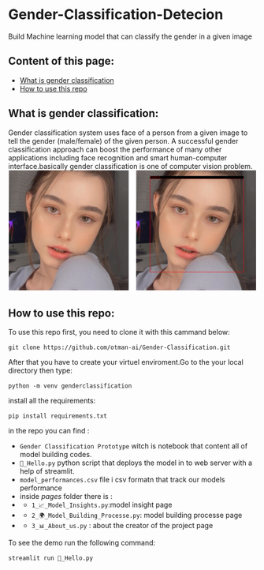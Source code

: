 # Gender-Classification-Detecion
Build Machine learning model that can classify the gender in a given image
## Content of this page:
* [What is gender classification](#what-is-gender-classification)
* [How to use this repo](#how-to-use-this-repo)

##  What is gender classification:
Gender classification system uses face of a person from a given image to tell the gender (male/female) of the given person. A successful gender classification approach can boost the performance of many other applications including face recognition and smart human-computer interface.basically gender classification is one of computer vision problem.
![face image](images/Capture.PNG)

## How to use this repo:
To use this repo first, you need to clone it with this cammand below:
```
git clone https://github.com/otman-ai/Gender-Classification.git
```
After that you have to create your virtuel enviroment.Go to the your local directory then type:

```
python -m venv genderclassification
```
install all the requirements:
```
pip install requirements.txt
```
in the repo you can find :
* `Gender Classification Prototype` witch is notebook that content all of model building codes. 
* `👋_Hello.py` python script that deploys the model in to web server with  a help of streamlit.
* `model_performances.csv` file i csv formatn that track our models performance 
* inside *pages* folder there is :
* * `1_📈_Model_Insights.py`:model insight page 
* * `2_🌍_Model_Building_Processe.py`: model building processe page
* * `3_📊_About_us.py` : about the creator of the project page

To see the demo run the following command:

```
streamlit run 👋_Hello.py
```
